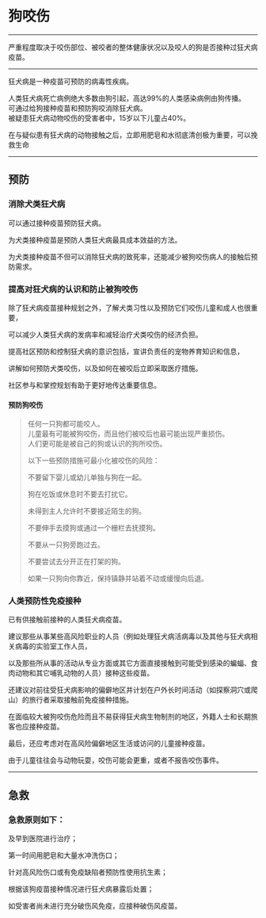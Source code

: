 # 狗咬伤

---

严重程度取决于咬伤部位、被咬者的整体健康状况以及咬人的狗是否接种过狂犬病疫苗。

---

狂犬病是一种疫苗可预防的病毒性疾病。

人类狂犬病死亡病例绝大多数由狗引起，高达99%的人类感染病例由狗传播。  
可通过给狗接种疫苗和预防狗咬消除狂犬病。  
被疑患狂犬病动物咬伤的受害者中，15岁以下儿童占40%。

在与疑似患有狂犬病的动物接触之后，立即用肥皂和水彻底清创极为重要，可以挽救生命

---

## 预防

### 消除犬类狂犬病

可以通过接种疫苗预防狂犬病。

为犬类接种疫苗是预防人类狂犬病最具成本效益的方法。

为犬类接种疫苗不但可以消除狂犬病的致死率，还能减少被狗咬伤病人的接触后预防需求。

### 提高对狂犬病的认识和防止被狗咬伤

除了狂犬病疫苗接种规划之外，了解犬类习性以及预防它们咬伤儿童和成人也很重要，

可以减少人类狂犬病的发病率和减轻治疗犬类咬伤的经济负担。

提高社区预防和控制狂犬病的意识包括，宣讲负责任的宠物养育知识和信息，

讲解如何预防犬类咬伤，以及如何在被咬后立即采取医疗措施。

社区参与和掌控规划有助于更好地传达重要信息。

#### 

#### 预防狗咬伤



> 任何一只狗都可能咬人。  
> 儿童最有可能被狗咬伤，而且他们被咬后也最可能出现严重损伤。  
> 人们更可能是被自己的狗或认识的狗所咬伤。  
>   
> 以下一些预防措施可最小化被咬伤的风险：
>
> 不要留下婴儿或幼儿单独与狗在一起。
>
> 狗在吃饭或休息时不要去打扰它。
>
> 未得到主人允许时不要接近陌生的狗。
>
> 不要伸手去摸狗或通过一个栅栏去抚摸狗。
>
> 不要从一只狗旁跑过去。
>
> 不要尝试去分开正在打架的狗。
>
> 如果一只狗向你靠近，保持镇静并站着不动或缓慢向后退。

### 人类预防性免疫接种

已有供接触前接种的人类狂犬病疫苗。

建议那些从事某些高风险职业的人员（例如处理狂犬病活病毒以及其他与狂犬病相关病毒的实验室工作人员，

以及那些所从事的活动从专业方面或其它方面直接接触到可能受到感染的蝙蝠、食肉动物和其它哺乳动物的人员）接种这些疫苗。

还建议对前往受狂犬病影响的偏僻地区并计划在户外长时间活动（如探察洞穴或爬山）的旅行者采取接触前免疫接种措施。

在面临较大被狗咬伤危险而且不易获得狂犬病生物制剂的地区，外籍人士和长期旅客也应接种疫苗。

最后，还应考虑对在高风险偏僻地区生活或访问的儿童接种疫苗。

由于儿童往往会与动物玩耍，咬伤可能会更重，或者不报告咬伤事件。

---

## 急救

### 急救原则如下：

及早到医院进行治疗；

第一时间用肥皂和大量水冲洗伤口；

针对高风险伤口或有免疫缺陷者预防性使用抗生素；

根据该狗疫苗接种情况进行狂犬病暴露后处置；

如受害者尚未进行充分破伤风免疫，应接种破伤风疫苗。

